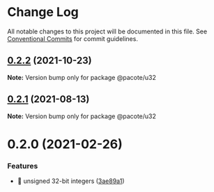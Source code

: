 # Change Log

All notable changes to this project will be documented in this file.
See [Conventional Commits](https://conventionalcommits.org) for commit guidelines.

## [0.2.2](https://github.com/PacoteJS/pacote/compare/@pacote/u32@0.2.1...@pacote/u32@0.2.2) (2021-10-23)

**Note:** Version bump only for package @pacote/u32





## [0.2.1](https://github.com/PacoteJS/pacote/compare/@pacote/u32@0.2.0...@pacote/u32@0.2.1) (2021-08-13)

**Note:** Version bump only for package @pacote/u32





# 0.2.0 (2021-02-26)

### Features

- 🎸 unsigned 32-bit integers ([3ae89a1](https://github.com/PacoteJS/pacote/commit/3ae89a1f918079c0e6967ce93f0576db3d8c12db))
